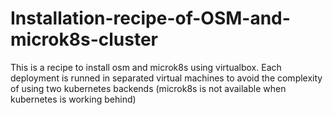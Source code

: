 # Installation-recipe-of-OSM-and-microk8s-cluster
This is a recipe to install osm and microk8s using virtualbox. Each deployment is runned in separated virtual machines to avoid the complexity of using two kubernetes backends  (microk8s is not available when kubernetes is working behind)
